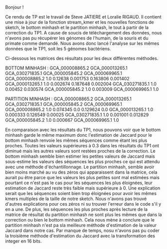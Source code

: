 Bonjour !

Ce rendu de TP est le travail de Steve JATIERE et Loralie RIGAUD.
Il contient une mise à jour de la fonction stream_kmer et les nouvelles fonctions de sketch, le bottom minhash et le partition minhash, le tout à partir de la correction du TP1.
A cause de soucis de téléchargement des données, nous n'avons pas pu récupérer les génomes de l'humain, de la souris et du primate comme demandé. Nous avons donc lancé l'analyse sur les mêmes données que le TP1, soit les 5 génomes bactériens.

Ci-dessous les matrices des résultats pour les deux différentes méthodes.

BOTTOM MINHASH :
                GCA_000008865.2 GCA_000013265.1 GCA_030271835.1 GCA_000005845.2 GCA_000069965.1
GCA_000008865.2             1.0         0.12638        0.001753        0.163806        0.001402
GCA_000013265.1                             1.0        0.002674        0.187648        0.002004
GCA_030271835.1                                             1.0         0.00452        0.030574
GCA_000005845.2                                                             1.0        0.003009
GCA_000069965.1                                                                             1.0

PARTITION MINHASH :
                GCA_000008865.2 GCA_000013265.1 GCA_030271835.1 GCA_000005845.2 GCA_000069965.1
GCA_000008865.2             1.0        0.074345             0.0        0.129624             0.0
GCA_000013265.1                             1.0        0.000333        0.126549         0.00025
GCA_030271835.1                                             1.0        0.001001        0.012829
GCA_000005845.2                                                             1.0        0.000667
GCA_000069965.1                                                                             1.0

En comparaison avec les résultats du TP1, nous pouvons voir que le bottom minhash garde le même maximum donc l'estimation de Jaccard pour le bottom minhash renvoie les mêmes séquences comme étant les plus proches. Toutes les valeurs supérieures à 0.3 dans les résultats du TP1 ont diminué mais les autres valeurs sont restées proches de la correction. Le bottom minhash semble bien estimer les petites valeurs de Jaccard mais sous-estime les valeurs des séquences les plus proches ce qui est attendu avec une méthode d'échantillonnage.
Le partition minhash, semble avoir bien moins marché au vu des zéros qui apparaissent dans la matrice, cela aurait pu être parce que les valeurs les plus petites sont mal estimées mais pourtant ce n'est pas le cas pour les séquences les plus éloignées, leur estimation de Jaccard reste très faible mais supérieure à 0. Une explication serait que les séquences soient bien trop éloignées pour avoir les mêmes kmers multiples de la taille de notre sketch. Nous n'avons pas trouvé d'autres explications pour ces zéros ni su trouver l'erreur dans le code s'il y en a une. De plus, les séquences les plus proches après lecture de la matrice de résultat du partition minhash ne sont plus les mêmes que dans la correction ou bien le bottom minhash. Cela nous mène à conclure que le partition minhash n'est pa sla meilleure méthode d'estimation de la valeur Jaccard dans notre cas.
Par manque de temps, nosu n'avons pas pu coder la troisième méthode d'estimation du Jaccard avec la transformation des integer en 16 bits.
